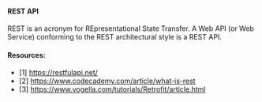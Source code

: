 #### REST API
REST is an acronym for REpresentational State Transfer.
A Web API (or Web Service) conforming to the REST architectural style is a REST API.



#### Resources:
- [1] https://restfulapi.net/ 
- [2] https://www.codecademy.com/article/what-is-rest
- [3] https://www.vogella.com/tutorials/Retrofit/article.html
